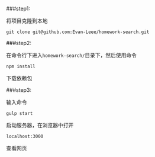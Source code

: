###step1:

  将项目克隆到本地
  
  `git clone git@github.com:Evan-Leee/homework-search.git`
  
###step2:
 
  在命令行下进入`homework-search/`目录下，然后使用命令
  
  ` npm install `
  
  下载依赖包

###step3:

  输入命令
  
  ` gulp start `
  
  启动服务器，在浏览器中打开
  
  ` localhost:3000 `
  
  查看网页
  